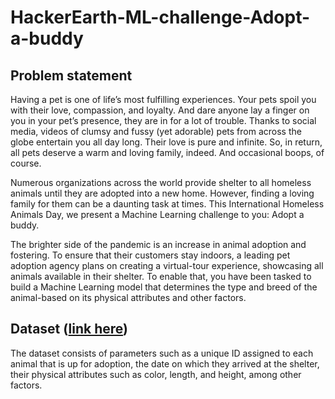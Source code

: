 # HackerEarth-ML-challenge-Adopt-a-buddy

## Problem statement
Having a pet is one of life’s most fulfilling experiences. Your pets spoil you with their love, compassion, and loyalty. And dare anyone lay a finger on you in your pet’s presence, they are in for a lot of trouble. Thanks to social media, videos of clumsy and fussy (yet adorable) pets from across the globe entertain you all day long. Their love is pure and infinite. So, in return, all pets deserve a warm and loving family, indeed. And occasional boops, of course.

Numerous organizations across the world provide shelter to all homeless animals until they are adopted into a new home. However, finding a loving family for them can be a daunting task at times. This International Homeless Animals Day, we present a Machine Learning challenge to you: Adopt a buddy.

The brighter side of the pandemic is an increase in animal adoption and fostering. To ensure that their customers stay indoors, a leading pet adoption agency plans on creating a virtual-tour experience, showcasing all animals available in their shelter. To enable that, you have been tasked to build a Machine Learning model that determines the type and breed of the animal-based on its physical attributes and other factors.

## Dataset ([link here](https://www.kaggle.com/datasets/mannsingh/hackerearth-ml-challenge-pet-adoption/data))
The dataset consists of parameters such as a unique ID assigned to each animal that is up for adoption, the date on which they arrived at the shelter, their physical attributes such as color, length, and height, among other factors.
